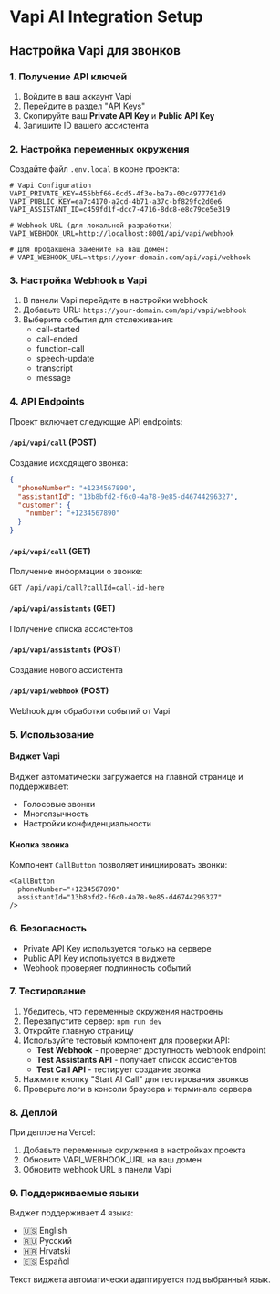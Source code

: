 # Vapi AI Integration Setup

## Настройка Vapi для звонков

### 1. Получение API ключей

1. Войдите в ваш аккаунт Vapi
2. Перейдите в раздел "API Keys"
3. Скопируйте ваш **Private API Key** и **Public API Key**
4. Запишите ID вашего ассистента

### 2. Настройка переменных окружения

Создайте файл `.env.local` в корне проекта:

```env
# Vapi Configuration
VAPI_PRIVATE_KEY=455bbf66-6cd5-4f3e-ba7a-00c4977761d9
VAPI_PUBLIC_KEY=ea7c4170-a2cd-4b71-a37c-bf829fc2d0e6
VAPI_ASSISTANT_ID=c459fd1f-dcc7-4716-8dc8-e8c79ce5e319

# Webhook URL (для локальной разработки)
VAPI_WEBHOOK_URL=http://localhost:8001/api/vapi/webhook

# Для продакшена замените на ваш домен:
# VAPI_WEBHOOK_URL=https://your-domain.com/api/vapi/webhook
```

### 3. Настройка Webhook в Vapi

1. В панели Vapi перейдите в настройки webhook
2. Добавьте URL: `https://your-domain.com/api/vapi/webhook`
3. Выберите события для отслеживания:
   - call-started
   - call-ended
   - function-call
   - speech-update
   - transcript
   - message

### 4. API Endpoints

Проект включает следующие API endpoints:

#### `/api/vapi/call` (POST)
Создание исходящего звонка:
```json
{
  "phoneNumber": "+1234567890",
  "assistantId": "13b8bfd2-f6c0-4a78-9e85-d46744296327",
  "customer": {
    "number": "+1234567890"
  }
}
```

#### `/api/vapi/call` (GET)
Получение информации о звонке:
```
GET /api/vapi/call?callId=call-id-here
```

#### `/api/vapi/assistants` (GET)
Получение списка ассистентов

#### `/api/vapi/assistants` (POST)
Создание нового ассистента

#### `/api/vapi/webhook` (POST)
Webhook для обработки событий от Vapi

### 5. Использование

#### Виджет Vapi
Виджет автоматически загружается на главной странице и поддерживает:
- Голосовые звонки
- Многоязычность
- Настройки конфиденциальности

#### Кнопка звонка
Компонент `CallButton` позволяет инициировать звонки:
```tsx
<CallButton 
  phoneNumber="+1234567890" 
  assistantId="13b8bfd2-f6c0-4a78-9e85-d46744296327"
/>
```

### 6. Безопасность

- Private API Key используется только на сервере
- Public API Key используется в виджете
- Webhook проверяет подлинность событий

### 7. Тестирование

1. Убедитесь, что переменные окружения настроены
2. Перезапустите сервер: `npm run dev`
3. Откройте главную страницу
4. Используйте тестовый компонент для проверки API:
   - **Test Webhook** - проверяет доступность webhook endpoint
   - **Test Assistants API** - получает список ассистентов
   - **Test Call API** - тестирует создание звонка
5. Нажмите кнопку "Start AI Call" для тестирования звонков
6. Проверьте логи в консоли браузера и терминале сервера

### 8. Деплой

При деплое на Vercel:
1. Добавьте переменные окружения в настройках проекта
2. Обновите VAPI_WEBHOOK_URL на ваш домен
3. Обновите webhook URL в панели Vapi

### 9. Поддерживаемые языки

Виджет поддерживает 4 языка:
- 🇺🇸 English
- 🇷🇺 Русский  
- 🇭🇷 Hrvatski
- 🇪🇸 Español

Текст виджета автоматически адаптируется под выбранный язык.

